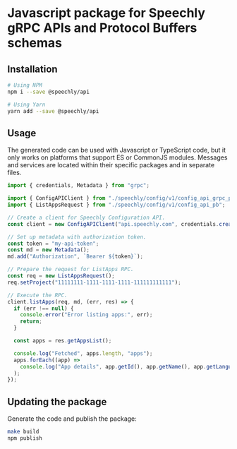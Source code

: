 # Javascript package for Speechly gRPC APIs and Protocol Buffers schemas

## Installation

```sh
# Using NPM
npm i --save @speechly/api

# Using Yarn
yarn add --save @speechly/api
```

## Usage

The generated code can be used with Javascript or TypeScript code, but it only works on platforms that support ES or CommonJS modules. Messages and services are located within their specific packages and in separate files.

```ts
import { credentials, Metadata } from "grpc";

import { ConfigAPIClient } from "./speechly/config/v1/config_api_grpc_pb";
import { ListAppsRequest } from "./speechly/config/v1/config_api_pb";

// Create a client for Speechly Configuration API.
const client = new ConfigAPIClient("api.speechly.com", credentials.createSsl());

// Set up metadata with authorization token.
const token = "my-api-token";
const md = new Metadata();
md.add("Authorization", `Bearer ${token}`);

// Prepare the request for ListApps RPC.
const req = new ListAppsRequest();
req.setProject("11111111-1111-1111-1111-111111111111");

// Execute the RPC.
client.listApps(req, md, (err, res) => {
  if (err !== null) {
    console.error("Error listing apps:", err);
    return;
  }

  const apps = res.getAppsList();

  console.log("Fetched", apps.length, "apps");
  apps.forEach((app) =>
    console.log("App details", app.getId(), app.getName(), app.getLanguage())
  );
});
```

## Updating the package

Generate the code and publish the package:

```sh
make build
npm publish
```

